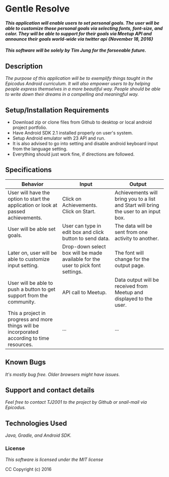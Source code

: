 # Gentle Resolve

#### _This application will enable users to set personal goals. The user will be able to customize those personal goals via selecting fonts, font-size, and color. They will be able to support for their goals via Meetup API and announce their goals world-wide via twitter api {November 18, 2016}_

#### _**This software will be solely by Tim Jung for the forseeable future.**_

## Description

_The purpose of this application will be to exemplify things taught in the Epicodus Android curriculum. It will also empower users to by helping people express themselves in a more beautiful way. People should be able to write down their dreams in a compelling and meaningful way._

## Setup/Installation Requirements

* Download zip or clone files from Github to desktop or local android project portfolio.
* Have Android SDK 2.1 installed properly on user's system.
* Setup Android emulator with 23 API and run.
* It is also advised to go into setting and disable android keyboard input from the language setting.
* Everything should just work fine, if directions are followed.

## Specifications

|Behavior|Input|Output|
|---|---|---|
|User will have the option to start the application or look at passed achievements. | Click on Achievements. Click on Start.  | Achievements will bring you to a list and Start will bring the user to an input box. |
|User will be able set goals. | User can type in edit box and click button to send data. | The data will be sent from one activity to another. |
|Later on, user will be able to customize input setting. | Drop-down select box will be made available for the user to pick font settings.  | The font will change for the output page. |
|User will be able to push a button to get support from the community. | API call to Meetup.  | Data output will be received from Meetup and displayed to the user. |
|This a project in progress and more things will be incorporated according to time resources. | ... | ... |

## Known Bugs

_It's mostly bug free. Older browsers might have issues._

## Support and contact details

_Feel free to contact TJ2001 to the project by Github or snail-mail via Epicodus._

## Technologies Used

_Java, Gradle, and Android SDK._

### License

*This software is licensed under the MIT license*

CC Copyright (c) 2016
